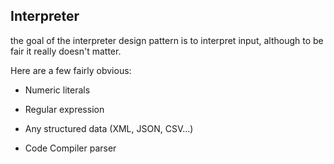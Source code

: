 ## Interpreter

the goal of the interpreter design pattern is to interpret input, although to be fair it really doesn't matter.

Here are a few fairly obvious:

- Numeric literals

- Regular expression

- Any structured data (XML, JSON, CSV...)

- Code Compiler parser